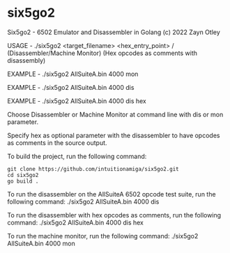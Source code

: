 # six5go2

Six5go2 - 6502 Emulator and Disassembler in Golang (c) 2022 Zayn Otley

USAGE   - ./six5go2 <target_filename> <hex_entry_point> <dis>/<mon> (Disassembler/Machine Monitor) <hex> (Hex opcodes as comments with disassembly)

EXAMPLE - ./six5go2 AllSuiteA.bin 4000 mon

EXAMPLE - ./six5go2 AllSuiteA.bin 4000 dis

EXAMPLE - ./six5go2 AllSuiteA.bin 4000 dis hex

Choose Disassembler or Machine Monitor at command line with dis or mon parameter.

Specify hex as optional parameter with the disassembler to have opcodes as comments in the source output.


To build the project, run the following command:

    git clone https://github.com/intuitionamiga/six5go2.git
    cd six5go2
    go build .

To run the disassembler on the AllSuiteA 6502 opcode test suite, run the following command:
    ./six5go2 AllSuiteA.bin 4000 dis

To run the disassembler with hex opcodes as comments, run the following command:
    ./six5go2 AllSuiteA.bin 4000 dis hex

To run the machine monitor, run the following command:
    ./six5go2 AllSuiteA.bin 4000 mon
